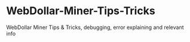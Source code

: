 # WebDollar-Miner-Tips-Tricks
WebDollar Miner Tips &amp; Tricks, debugging, error explaining and relevant info
